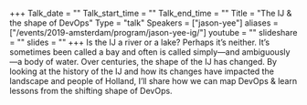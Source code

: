 +++
Talk_date = ""
Talk_start_time = ""
Talk_end_time = ""
Title = "The IJ & the shape of DevOps"
Type = "talk"
Speakers = ["jason-yee"]
aliases = ["/events/2019-amsterdam/program/jason-yee-ig/"]
youtube = ""
slideshare = ""
slides = ""
+++
Is the IJ a river or a lake? Perhaps it’s neither. It’s sometimes been called a bay and often is called simply—and ambiguously—a body of water. Over centuries, the shape of the IJ has changed. By looking at the history of the IJ and how its changes have impacted the landscape and people of Holland, I’ll share how we can map DevOps & learn lessons from the shifting shape of DevOps.
